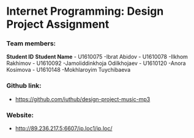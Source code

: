 # Internet Programming: Design Project Assignment

### Team members:
 **Student ID**    **Student Name**
    - U1610075 	-Ibrat Abidov
    - U1610078 	-Ilkhom Rakhimov
    - U1610092 	-Jamoliddinkhoja Odilkhojaev
    - U1610120 	-Anora Kosimova
    - U1610148 	-Mokhlaroyim Tuychibaeva
    
### Github link:
- https://github.com/iuthub/design-project-music-mp3
### Website:
- http://89.236.217.5:6607/ip.loc1/ip.loc/
